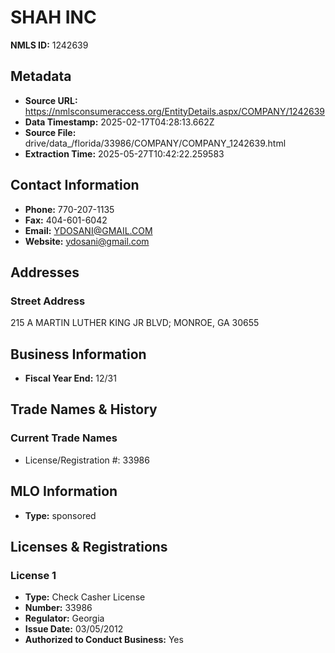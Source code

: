 # SHAH INC

**NMLS ID:** 1242639

## Metadata
- **Source URL:** https://nmlsconsumeraccess.org/EntityDetails.aspx/COMPANY/1242639
- **Data Timestamp:** 2025-02-17T04:28:13.662Z
- **Source File:** drive/data_/florida/33986/COMPANY/COMPANY_1242639.html
- **Extraction Time:** 2025-05-27T10:42:22.259583

## Contact Information
- **Phone:** 770-207-1135
- **Fax:** 404-601-6042
- **Email:** YDOSANI@GMAIL.COM
- **Website:** ydosani@gmail.com

## Addresses
### Street Address
215 A MARTIN LUTHER KING JR BLVD; MONROE, GA 30655

## Business Information
- **Fiscal Year End:** 12/31

## Trade Names & History
### Current Trade Names
- License/Registration #: 33986

## MLO Information
- **Type:** sponsored

## Licenses & Registrations

### License 1
- **Type:** Check Casher License
- **Number:** 33986
- **Regulator:** Georgia
- **Issue Date:** 03/05/2012
- **Authorized to Conduct Business:** Yes
